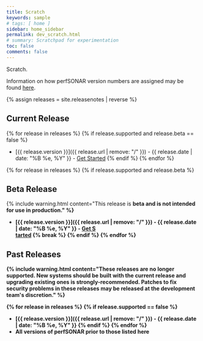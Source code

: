 ```yaml
---
title: Scratch
keywords: sample
# tags: [ home ]
sidebar: home_sidebar
permalink: dev_scratch.html
# summary: Scratchpad for experimentation
toc: false
comments: false
---
```


Scratch.

Information on how perfSONAR version numbers are assigned may be found
[here](https://github.com/perfsonar/project/wiki/Versioning).

{% assign releases = site.releasenotes | reverse %}

## Current Release

{% for release in releases %}
  {% if release.supported and release.beta == false %}
   * [{{ release.version }}]({{ release.url | remove: "/" }}) - {{ release.date | date: "%B %e, %Y" }} - [Get Started](https://docs.perfsonar.net/install_options.html)
  {% endif %}
{% endfor %}


{% for release in releases %}
  {% if release.supported and release.beta %}
## Beta Release

{% include warning.html content="This release is <b>beta</a> and is not intended for use in production." %}

   * [{{ release.version }}]({{ release.url | remove: "/" }}) - {{ release.date | date: "%B %e, %Y" }} - [Get S\
tarted](https://docs.perfsonar.net/install_rcs.html)
   {% break %}
  {% endif %}
{% endfor %}

## Past Releases

{% include warning.html content="These releases are <b>no longer supported</b>.  New systems should be built with the current release and upgrading existing ones is strongly-recommended.  Patches to fix security problems in these releases may be released at the development team's discretion." %}

{% for release in releases %}
  {% if release.supported == false %}
 * [{{ release.version }}]({{ release.url | remove: "/" }}) - {{ release.date | date: "%B %e, %Y" }}
  {% endif %}
{% endfor %}
 * All versions of perfSONAR prior to those listed here
